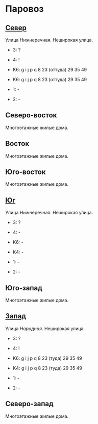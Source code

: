 # Паровоз

## [Север](./10540110.md)

Улица Нижнеречная.
Неширокая улица.

* 3:    ?
* 4:    !

* K6:   g   i   j   p   q
        8   23 (оттуда) 29  35  49
* K6:   g   i   j   p   q
        8   23 (оттуда) 29  35  49
* 1:    -
* 2:    -

## Северо-восток

Многоэтажные жилые дома.

## Восток

Многоэтажные жилые дома.

## Юго-восток

Многоэтажные жилые дома.

## [Юг](./10540120.md)

Улица Нижнеречная.
Неширокая улица.

* 3:    ?
* 4:    -

* K6:   -
* K4:   -
* 1:    -
* 2:    -

## Юго-запад

Многоэтажные жилые дома.

## [Запад](./10535115.md)

Улица *Народная*.
Неширокая улица.

* 3:    ?
* 4:    !

* K6:   g   i   j   p   q
        8   23 (туда)   29  35  49
* K4:   g   i   j   p   q
        8   23 (туда)   29  35  49
* 1:    -
* 2:    -

## Северо-запад

Многоэтажные жилые дома.
